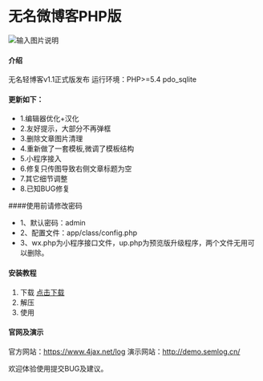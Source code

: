 # 无名微博客PHP版

![输入图片说明](https://images.gitee.com/uploads/images/2019/0508/091141_e1378c08_2191229.jpeg "截图_2.jpg")

#### 介绍

无名轻博客v1.1正式版发布
运行环境：PHP>=5.4 pdo_sqlite

#### 更新如下：


- 1.编辑器优化+汉化
- 2.友好提示，大部分不再弹框
- 3.删除文章图片清理
- 4.重新做了一套模板,微调了模板结构
- 5.小程序接入
- 6.修复只传图导致右侧文章标题为空
- 7.其它细节调整
- 8.已知BUG修复


####使用前请修改密码


- 1、默认密码：admin
- 2、配置文件：app/class/config.php
- 3、wx.php为小程序接口文件，up.php为预览版升级程序，两个文件无用可以删除。


#### 安装教程

1. 下载 [点击下载](https://gitee.com/daimaguo/wmphp/blob/master/blogv1.1.zip)
2. 解压
3. 使用

#### 官网及演示

官方网站：https://www.4jax.net/log
演示网站：http://demo.semlog.cn/

欢迎体验使用提交BUG及建议。
